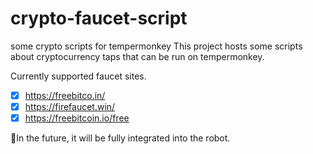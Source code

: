 # crypto-faucet-script
some crypto scripts for tempermonkey
This project hosts some scripts about cryptocurrency taps that can be run on tempermonkey.

Currently supported faucet sites.
- [x] https://freebitco.in/
- [x] https://firefaucet.win/
- [x] https://freebitcoin.io/free

🚀In the future, it will be fully integrated into the robot.
